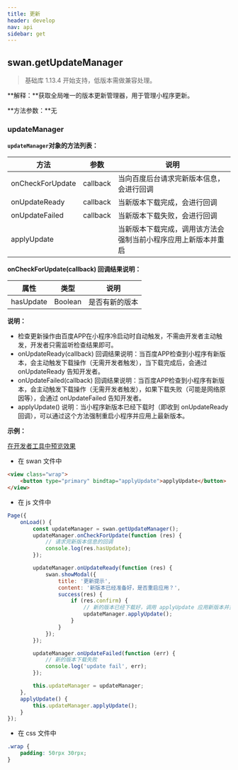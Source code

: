 ```yaml
---
title: 更新
header: develop
nav: api
sidebar: get
---
```


## swan.getUpdateManager

>基础库 1.13.4 开始支持，低版本需做兼容处理。

**解释：**获取全局唯一的版本更新管理器，用于管理小程序更新。

**方法参数：**无

### updateManager
**`updateManager`对象的方法列表：**

|方法 | 参数 | 说明 |
|---- | ---- | ---- |
|onCheckForUpdate | callback | 当向百度后台请求完新版本信息，会进行回调 |
|onUpdateReady | callback | 当新版本下载完成，会进行回调 |
|onUpdateFailed | callback | 当新版本下载失败，会进行回调 |
|applyUpdate |  | 当新版本下载完成，调用该方法会强制当前小程序应用上新版本并重启 |

**onCheckForUpdate(callback) 回调结果说明：**

|属性 | 类型 | 说明|
|---- | ---- | ---- |
|hasUpdate |  Boolean | 是否有新的版本 |

**说明：** 
* 检查更新操作由百度APP在小程序冷启动时自动触发，不需由开发者主动触发，开发者只需监听检查结果即可。
* onUpdateReady(callback) 回调结果说明：当百度APP检查到小程序有新版本，会主动触发下载操作（无需开发者触发），当下载完成后，会通过 onUpdateReady 告知开发者。
* onUpdateFailed(callback) 回调结果说明：当百度APP检查到小程序有新版本，会主动触发下载操作（无需开发者触发），如果下载失败（可能是网络原因等），会通过 onUpdateFailed 告知开发者。
* applyUpdate() 说明：当小程序新版本已经下载时（即收到 onUpdateReady 回调），可以通过这个方法强制重启小程序并应用上最新版本。

**示例：**

<a href="swanide://fragment/ed874693dca5217df429f19488b83fbc1558342900404" title="在开发者工具中预览效果" target="_blank">在开发者工具中预览效果</a>

* 在 swan 文件中

```html
<view class="wrap">
    <button type="primary" bindtap="applyUpdate">applyUpdate</button>
</view>
```

* 在 js 文件中

```js
Page({
    onLoad() {
        const updateManager = swan.getUpdateManager();
        updateManager.onCheckForUpdate(function (res) {
            // 请求完新版本信息的回调
            console.log(res.hasUpdate);
        });

        updateManager.onUpdateReady(function (res) {
            swan.showModal({
                title: '更新提示',
                content: '新版本已经准备好，是否重启应用？',
                success(res) {
                    if (res.confirm) {
                        // 新的版本已经下载好，调用 applyUpdate 应用新版本并重启
                        updateManager.applyUpdate();
                    }
                }
            });
        });

        updateManager.onUpdateFailed(function (err) {
            // 新的版本下载失败
            console.log('update fail', err);
        });

        this.updateManager = updateManager;
    },
    applyUpdate() {
        this.updateManager.applyUpdate();
    }
});
```
* 在 css 文件中

```css
.wrap {
    padding: 50rpx 30rpx;
}
```
